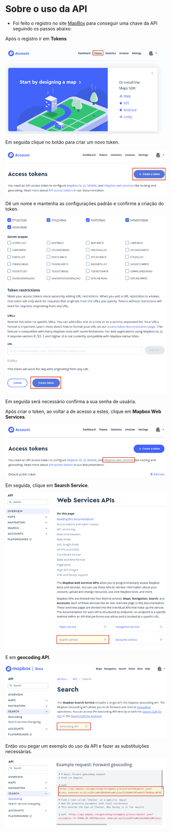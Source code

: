 # Sobre o uso da API

- Foi feito o registro no site [MapBox](https://account.mapbox.com/auth/signup/) para conseguir uma chave da API seguindo os passos abaixo:

Após o registro ir em **Tokens**

![tokens](img/ex0039-0.png)

Em seguida clique no botão para criar um novo token.

![botão para criar novo token](img/ex0039-1.png)

Dê um nome e mantenha as configurações padrão e confirme a criação do token.

![nome e configurações iniciais do novo token](img/ex0039-2.png)

Em seguida será necessário confirma a sua senha de usuária.

Após criar o token, ao voltar a de acesso a estes, clique em **Mapbox Web Services**.

![clicando em mapbox web services](img/ex0039-3.png)

Em seguida, clique em **Search Service**.

![search service](img/ex0039-4.png)

E em **geocoding API**.

![geocoding api](img/ex0039-5.png)

Então vou pegar um exemplo do uso da API e fazer as substituições necessárias.

![exemplo do uso da api](img/ex0039-6.png)
